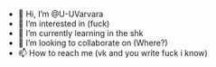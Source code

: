 - 👋 Hi, I’m @U-UVarvara
- 👀 I’m interested in (fuck)
- 🌱 I’m currently learning in the shk
- 💞️ I’m looking to collaborate on (Where?)
- 📫 How to reach me (vk and you write fuck i know)

<!---
U-UVarvara/U-UVarvara is a ✨ special ✨ repository because its `README.md` (this file) appears on your GitHub profile.
You can click the Preview link to take a look at your changes.
--->
